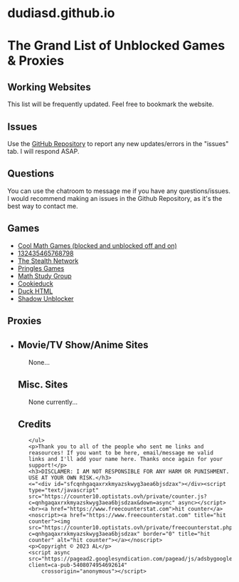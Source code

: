 # dudiasd.github.io
<!DOCTYPE html>
<html>
<head>
<link rel="stylesheet" href="style.css">
<body>
	<title>Google Drive</title>
	<p> </p>
	<h1>The Grand List of Unblocked Games & Proxies</h1>
	<h2>Working Websites</h2>
	<p>This list will be frequently updated. Feel free to bookmark the website.</p>
	<h2>Issues</h2>
	<p>Use the <a href="dudiasd.github.io">GitHub Repository</a> to report any new updates/errors in the "issues" tab. I will respond ASAP.</p>
	<h2>Questions</h2>
	<p>You can use the chatroom to message me if you have any questions/issues. I would recommend making an issues in the Github Repository, as it's the best way to contact me.</p>
	<h2>Games</h2>
	<ul>
		<li><a href="https://www.coolmathgames.com/">Cool Math Games (blocked and unblocked off and on)</a></li>
		<li><a href="https://sites.google.com/view/132435465768797/home?authuser=0">132435465768798</a></li>
		<li><a href="https://sites.google.com/view/stealth-network/home?authuser=0">The Stealth Network</a></li>
		<li><a href="https://ellieeet123.github.io/">Pringles Games</a></li>
		<li><a href="https://sites.google.com/stu.palmbeachschools.org/mathlearningcenter/home?authuser=0">Math Study Group</a></li>
		<li><a href="https://sweetbakeryfood.com/">Cookieduck</a></li>
		<li><a href="https://sites.google.com/view/un3">Duck HTML</a></li>
		<li><a href="https://sites.google.com/view/girraffeboy21yt-unblocks/links-of-proxies?authuser=0">Shadow Unblocker</a></li>
	</ul>
	<h2>Proxies</h2>
	<ul>
		<li><a nref=https://terbiumux.net/)
	</ul>
	<h2>Movie/TV Show/Anime Sites</h2>
	<ul>
		<p>None...</p>
	</ul>
	<h2>Misc. Sites</h2>
	<ul>
		<p>None currently...</p>
	</ul>
	<h2>Credits</h2>
	<ul>
		
	</ul>
	<p>Thank you to all of the people who sent me links and reasources! If you want to be here, email/message me valid links and I'll add your name here. Thanks once again for your support!</p>
	<h3>DISCLAMER: I AM NOT RESPONSIBLE FOR ANY HARM OR PUNISHMENT. USE AT YOUR OWN RISK.</h3>
	<="<div id="sfcqnhgaqaxrxkmyazskwyg3aea6bjsdzax"></div><script type="text/javascript" src="https://counter10.optistats.ovh/private/counter.js?c=qnhgaqaxrxkmyazskwyg3aea6bjsdzax&down=async" async></script><br><a href="https://www.freecounterstat.com">hit counter</a><noscript><a href="https://www.freecounterstat.com" title="hit counter"><img src="https://counter10.optistats.ovh/private/freecounterstat.php?c=qnhgaqaxrxkmyazskwyg3aea6bjsdzax" border="0" title="hit counter" alt="hit counter"></a></noscript>
	<p>Copyright © 2023 AL</p>
	<script async src="https://pagead2.googlesyndication.com/pagead/js/adsbygoogle.js?client=ca-pub-5408074954692614"
		crossorigin="anonymous"></script>
</body>
</head>
</html>
